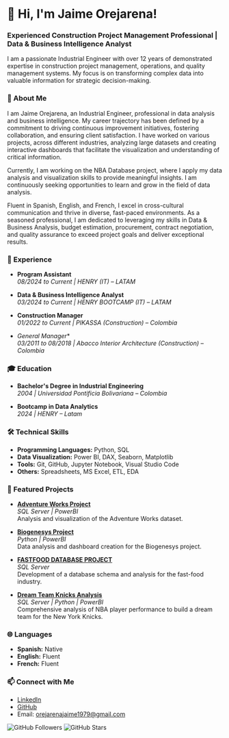 # 👋 Hi, I'm Jaime Orejarena!

### Experienced Construction Project Management Professional | Data & Business Intelligence Analyst

I am a passionate Industrial Engineer with over 12 years of demonstrated expertise in construction project management, operations, and quality management systems. My focus is on transforming complex data into valuable information for strategic decision-making.

### 🚀 About Me

I am Jaime Orejarena, an Industrial Engineer, professional in data analysis and business intelligence. My career trajectory has been defined by a commitment to driving continuous improvement initiatives, fostering collaboration, and ensuring client satisfaction. I have worked on various projects, across different industries, analyzing large datasets and creating interactive dashboards that facilitate the visualization and understanding of critical information.

Currently, I am working on the NBA Database project, where I apply my data analysis and visualization skills to provide meaningful insights. I am continuously seeking opportunities to learn and grow in the field of data analysis.

Fluent in Spanish, English, and French, I excel in cross-cultural communication and thrive in diverse, fast-paced environments. As a seasoned professional, I am dedicated to leveraging my skills in Data & Business Analysis, budget estimation, procurement, contract negotiation, and quality assurance to exceed project goals and deliver exceptional results.

### 💼 Experience

- **Program Assistant**  
  *08/2024 to Current | HENRY (IT) – LATAM*
  
- **Data & Business Intelligence Analyst**  
  *03/2024 to Current | HENRY BOOTCAMP (IT) – LATAM*

- **Construction Manager**  
  *01/2022 to Current | PIKASSA (Construction) – Colombia*

- *General Manager**  
  *03/2011 to 08/2018 | Abacco Interior Architecture (Construction) – Colombia*

### 🎓 Education

- **Bachelor's Degree in Industrial Engineering**  
  *2004 | Universidad Pontificia Bolivariana – Colombia*
  
- **Bootcamp in Data Analytics**  
  *2024 | HENRY – Latam*

### 🛠️ Technical Skills

- **Programming Languages:** Python, SQL
- **Data Visualization:** Power BI, DAX, Seaborn, Matplotlib
- **Tools:** Git, GitHub, Jupyter Notebook, Visual Studio Code
- **Others:** Spreadsheets, MS Excel, ETL, EDA

### 🌟 Featured Projects

- **[Adventure Works Project](https://github.com/orejandro79/AdventureWorks-Project)**  
  *SQL Server | PowerBI*  
  Analysis and visualization of the Adventure Works dataset.

- **[Biogenesys Project](https://github.com/orejandro79/BIOGENESYS-PROJECT)**  
  *Python | PowerBI*  
  Data analysis and dashboard creation for the Biogenesys project.

- **[FASTFOOD DATABASE PROJECT](https://github.com/orejandro79/FAST-FOOD-DATABASE)**  
  *SQL Server*  
  Development of a database schema and analysis for the fast-food industry.

- **[Dream Team Knicks Analysis](https://github.com/orejandro79/Dream_team_knicks_analysis)**  
  *SQL Server | Python | PowerBI*  
  Comprehensive analysis of NBA player performance to build a dream team for the New York Knicks.

### 🌐 Languages

- **Spanish:** Native
- **English:** Fluent
- **French:** Fluent

### 📫 Connect with Me

- [LinkedIn](https://www.linkedin.com/in/orejandro79)
- [GitHub](https://github.com/orejandro79)
- Email: orejarenajaime1979@gmail.com

![GitHub Followers](https://img.shields.io/github/followers/orejandro79?style=social)
![GitHub Stars](https://img.shields.io/github/stars/orejandro79?style=social)


